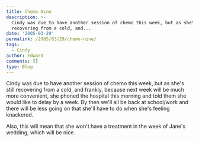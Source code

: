 ```yaml
---
title: Chemo Nine
description: >-
  Cindy was due to have another session of chemo this week, but as she\'s still
  recovering from a cold, and...
date: '2005-03-29'
permalink: /2005/03/29/chemo-nine/
tags:
  - Cindy
author: Edward
comments: []
type: Blog
---
```


Cindy was due to have another session of chemo this week, but as she\'s
still recovering from a cold, and frankly, because next week will be
much more convenient, she phoned the hospital this morning and told them
she would like to delay by a week. By then we\'ll all be back at
school/work and there will be less going on that she\'ll have to do when
she\'s feeling knackered.

Also, this will mean that she won\'t have a treatment in the week of
Jane\'s wedding, which will be nice.


